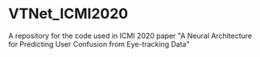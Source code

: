 # VTNet_ICMI2020
A repository for the code used in ICMI 2020 paper "A Neural Architecture for Predicting User Confusion from Eye-tracking Data"

